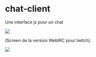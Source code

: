 # chat-client
Une interface js pour un chat

![](https://i.imgur.com/Wg7jfDu.png)

(Screen de la version WebIRC pour twitch).

![](https://user-images.githubusercontent.com/18501150/45268390-b37b9d00-b47b-11e8-9b17-24a580e93d3e.gif)

